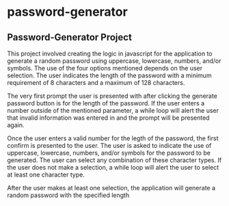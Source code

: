 # password-generator

## Password-Generator Project

This project involved creating the logic in javascript for the application to generate a random password using uppercase, lowercase, numbers, and/or symbols. The use of the four options mentioned depends on the user selection. The user indicates the length of the password with a minimum requirement of 8 characters and a maximum of 128 characters. 

The very first prompt the user is presented with after clicking the generate password button is for the length of the password. If the user enters a number outside of the mentioned parameter, a while loop will alert the user that invalid information was entered in and the prompt will be presented again.

Once the user enters a valid number for the legth of the password, the first confirm is presented to the user. The user is asked to indicate the use of uppercase, lowercase, numbers, and/or symbols for the password to be generated. The user can select any combination of these character types. If the user does not make a selection, a while loop will alert the user to select at least one character type.

After the user makes at least one selection, the application will generate a random password with the specified length